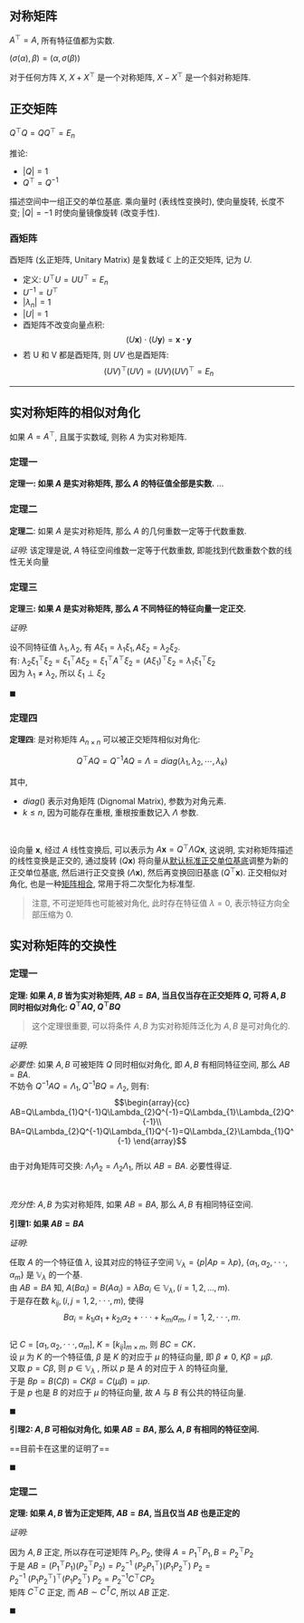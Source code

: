 ## 对称矩阵

$A^{\top}=A$, 所有特征值都为实数.

$(\sigma(\alpha),\beta)=(\alpha, \sigma(\beta))$

对于任何方阵 $X$, $X+X^{\top}$ 是一个对称矩阵, $X-X^{\top}$ 是一个斜对称矩阵.

## 正交矩阵

$Q^{\top}Q=QQ^{\top}=E_{n}$

推论:
- $\vert Q\vert =1$
- $Q^{\top}=Q^{-1}$

描述空间中一组正交的单位基底. 乘向量时 (表线性变换时), 使向量旋转, 长度不变; $\vert Q\vert=-1$ 时使向量镜像旋转 (改变手性).

### 酉矩阵

酉矩阵 (幺正矩阵, Unitary Matrix) 是复数域 $\mathbb{C}$ 上的正交矩阵, 记为 $U$.

- 定义: $U^{\top}U=UU^{\top} =E_{n}$
- $U^{-1}=U^{\top}$
- $|\lambda_{n}|=1$
- $|U|=1$
- 酉矩阵不改变向量点积: $$(U\mathbf{x})\cdot(U\mathbf{y})=\mathbf{x\cdot y}$$
- 若 U 和 V 都是酉矩阵, 则 $UV$ 也是酉矩阵: $$(UV)^{\top}(UV)=(UV)(UV)^{\top}=E_{n}$$

***

## 实对称矩阵的相似对角化

如果 $A=A^{\top}$, 且属于实数域, 则称 $A$ 为实对称矩阵.

### 定理一

**定理一: 如果 $A$ 是实对称矩阵, 那么 $A$ 的特征值全部是实数.**
...


### 定理二

**定理二**: 如果 $A$ 是实对称矩阵, 那么 $A$ 的几何重数一定等于代数重数.

*证明*: 该定理是说, $A$ 特征空间维数一定等于代数重数, 即能找到代数重数个数的线性无关向量

### 定理三

**定理三: 如果 $A$ 是实对称矩阵, 那么 $A$ 不同特征的特征向量一定正交.**

*证明*:

设不同特征值 $\lambda_{1},\lambda_{2}$, 有 $A\xi_{1}=\lambda_{1}\xi_{1}, A\xi_{2}=\lambda_{2}\xi_{2}$.  
有: $\lambda_{2}\xi_{1}^{\top}\xi_{2}=\xi_{1}^{\top}A\xi_{2}=\xi_{1}^{\top}A^{\top}\xi_{2}=(A\xi_{1})^{\top}\xi_{2}=\lambda_{1}\xi_{1}^{\top}\xi_{2}$  
因为 $\lambda_{1}\neq \lambda_{2}$, 所以 $\xi_{1}\perp \xi_{2}$

$\blacksquare {}$

### 定理四

**定理四**: 是对称矩阵 $A_{n\times n}$ 可以被正交矩阵相似对角化:

$$Q^{\top}AQ=Q^{-1}AQ=\Lambda=diag(\lambda_{1},\lambda_{2},\cdots,\lambda_{k})$$

其中, 
- $diag()$ 表示对角矩阵 (Dignomal Matrix), 参数为对角元素.
- $k\le n$, 因为可能存在重根, 重根按重数记入 $\Lambda$ 参数.

<br>

设向量 $\mathbf{x}$, 经过 $A$ 线性变换后, 可以表示为 $A\mathbf{x}=Q^{\top}\Lambda Q\mathbf{x}$, 这说明, 实对称矩阵描述的线性变换是正交的, 通过旋转 ($Q\mathbf{x}$) 将向量从[默认标准正交单位基底](向量空间/空间基底变换.md)调整为新的正交单位基底, 然后进行正交变换 ($\Lambda\mathbf{x}$), 然后再变换回旧基底 ($Q^{\top}\mathbf{x}$). 正交相似对角化, 也是一种[矩阵相合](矩阵相合.md), 常用于将二次型化为标准型.

> 注意, 不可逆矩阵也可能被对角化, 此时存在特征值 $\lambda=0$, 表示特征方向全部压缩为 0.

## 实对称矩阵的交换性

### 定理一

**定理: 如果 $A, B$ 皆为实对称矩阵, $AB=BA$, 当且仅当存在正交矩阵 $Q$, 可将 $A, B$ 同时相似对角化: $Q^{\top}AQ$, $Q^{\top}BQ$**

> 这个定理很重要, 可以将条件 $A,B$ 为实对称矩阵泛化为 $A,B$ 是可对角化的.

*证明*:

*必要性*: 如果 $A, B$ 可被矩阵 $Q$ 同时相似对角化, 即 $A, B$ 有相同特征空间, 那么 ${} AB=BA {}$.  
不妨令 $Q^{-1}AQ=\Lambda_{1}, Q^{-1}BQ=\Lambda_{2}$, 则有: $$\begin{array}{cc} 
AB=Q\Lambda_{1}Q^{-1}Q\Lambda_{2}Q^{-1}=Q\Lambda_{1}\Lambda_{2}Q^{-1}\\
BA=Q\Lambda_{2}Q^{-1}Q\Lambda_{1}Q^{-1}=Q\Lambda_{2}\Lambda_{1}Q^{-1}
\end{array}$$   
由于对角矩阵可交换: $\Lambda_{1}\Lambda_{2}=\Lambda_{2}\Lambda_{1}$, 所以 $AB=BA$. 必要性得证.

<br>

*充分性*: $A,B$ 为实对称矩阵, 如果 $AB=BA$, 那么 $A, B$ 有相同特征空间.

**引理1: 如果 $AB=BA$**

*证明*:

任取 $A$ 的一个特征值 $\lambda$, 设其对应的特征子空间 $\mathbb{V}_{\lambda}= \left\{ p| Ap=\lambda p \right\}$, $\{\alpha_{1},\alpha_{2},\cdot\cdot\cdot,\alpha_{m}\}$ 是 ${} \mathbb{V}_{\lambda}$ 的一个基.  
由 $AB=BA$ 知, $A(B\alpha_{i})=B(A\alpha_{i})=\lambda B\alpha_{i}\in \mathbb{V}_{\lambda}, (i=1,2,\dots,m)$.  
于是存在数 $k_{ij}, (i,j=1,2,\cdot\cdot\cdot,m)$, 使得
$$B\alpha_{i}=k_{1i}\alpha_{1}+k_{2i}\alpha_{2}+\cdot\cdot\cdot+k_{mi}\alpha_{m},\ i=1,2,\cdot\cdot\cdot,m.$$  
记 $C=\left[ \alpha_{1} , \alpha_{2},\cdot\cdot\cdot, \alpha_{m}\right]$, $K=\left[ k_{ij} \right]_{m\times m}$, 则 $BC=CK$．  
设 $\mu$ 为 $K$ 的一个特征值, $\beta$ 是 $K$ 的对应于 $\mu$ 的特征向量, 即 $\beta\ne0$, $K\beta=\mu\beta$.  
又取 $p=C\beta$, 则 $p\in \mathbb{V}_{\lambda}$ , 所以 $p$ 是 $A$ 的对应于 $\lambda$ 的特征向量,   
于是 $Bp=B(C\beta)=CK\beta=C(\mu\beta)=\mu p$.   
于是 $p$ 也是 $B$ 的对应于 $\mu$ 的特征向量, 故 $A$ 与 $B$ 有公共的特征向量.

$\blacksquare$

**引理2: $A, B$ 可相似对角化, 如果 $AB=BA$, 那么 $A, B$ 有相同的特征空间.**

==目前卡在这里的证明了==

$\blacksquare$ 

### 定理二

**定理: 如果 $A, B$ 皆为正定矩阵, $AB=BA$, 当且仅当 $AB$ 也是正定的**

*证明:*

因为 $A, B$ 正定, 所以存在可逆矩阵 $P_{1},P_{2}$, 使得 $A=P_{1}^{\top}P_{1}, B=P_{2}^{\top}P_{2}$  
于是 $AB=(P_{1}^{\top}P_{1})(P_{2}^{\top}P_{2})=P_{2}^{-1}\ (P_{2}P_{1}^{\top})(P_{1}P_{2}^{\top})\ P_{2}=P_{2}^{-1} \ (P_{1}P_{2}^\top)^{\top}(P_{1}P_{2}^{\top})\ P_{2}=P_{2}^{-1}C^{\top}CP_{2}$  
矩阵 $C^{\top}C$ 正定, 而 $AB\sim C^{T}C$, 所以 $AB$ 正定.

$\blacksquare$